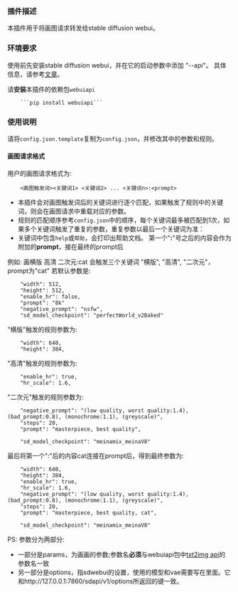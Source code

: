 ### 插件描述
本插件用于将画图请求转发给stable diffusion webui。

### 环境要求
使用前先安装stable diffusion webui，并在它的启动参数中添加 "--api"。
具体信息，请参考[文章](https://github.com/AUTOMATIC1111/stable-diffusion-webui/wiki/API)。

请**安装**本插件的依赖包```webuiapi```
```
    ```pip install webuiapi```
```
### 使用说明
请将`config.json.template`复制为`config.json`，并修改其中的参数和规则。

#### 画图请求格式
用户的画图请求格式为:
```
    <画图触发词><关键词1> <关键词2> ... <关键词n>:<prompt> 
```
- 本插件会对画图触发词后的关键词进行逐个匹配，如果触发了规则中的关键词，则会在画图请求中重载对应的参数。
- 规则的匹配顺序参考`config.json`中的顺序，每个关键词最多被匹配到1次，如果多个关键词触发了重复的参数，重复参数以最后一个关键词为准：
- 关键词中包含`help`或`帮助`，会打印出帮助文档。
第一个"**:**"号之后的内容会作为附加的**prompt**，接在最终的prompt后

例如: 画横版 高清 二次元:cat
会触发三个关键词 "横版", "高清", "二次元"，prompt为"cat"
若默认参数是:
```
    "width": 512,
    "height": 512,
    "enable_hr": false,
    "prompt": "8k"
    "negative_prompt": "nsfw",
    "sd_model_checkpoint": "perfectWorld_v2Baked"
```

"横版"触发的规则参数为:
```
    "width": 640,
    "height": 384,
```
"高清"触发的规则参数为:
```
    "enable_hr": true,
    "hr_scale": 1.6,
```
"二次元"触发的规则参数为:
```
    "negative_prompt": "(low quality, worst quality:1.4),(bad_prompt:0.8), (monochrome:1.1), (greyscale)",
    "steps": 20,
    "prompt": "masterpiece, best quality",

    "sd_model_checkpoint": "meinamix_meinaV8"
```
最后将第一个":"后的内容cat连接在prompt后，得到最终参数为:
```
    "width": 640,
    "height": 384,
    "enable_hr": true,
    "hr_scale": 1.6,
    "negative_prompt": "(low quality, worst quality:1.4),(bad_prompt:0.8), (monochrome:1.1), (greyscale)",
    "steps": 20,
    "prompt": "masterpiece, best quality, cat",
    
    "sd_model_checkpoint": "meinamix_meinaV8"
```
PS: 参数分为两部分:
- 一部分是params，为画画的参数;参数名**必须**与webuiapi包中[txt2img api](https://github.com/mix1009/sdwebuiapi/blob/fb2054e149c0a4e25125c0cd7e7dca06bda839d4/webuiapi/webuiapi.py#L163)的参数名一致
- 另一部分是options，指sdwebui的设置，使用的模型和vae需要写在里面。它和http://127.0.0.1:7860/sdapi/v1/options所返回的键一致。